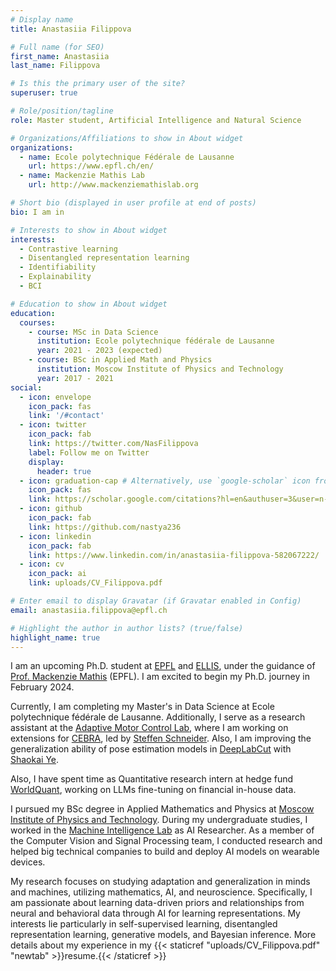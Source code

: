```yaml
---
# Display name
title: Anastasiia Filippova

# Full name (for SEO)
first_name: Anastasiia
last_name: Filippova

# Is this the primary user of the site?
superuser: true

# Role/position/tagline
role: Master student, Artificial Intelligence and Natural Science

# Organizations/Affiliations to show in About widget
organizations:
  - name: Ecole polytechnique Fédérale de Lausanne
    url: https://www.epfl.ch/en/
  - name: Mackenzie Mathis Lab
    url: http://www.mackenziemathislab.org

# Short bio (displayed in user profile at end of posts)
bio: I am in

# Interests to show in About widget
interests:
  - Contrastive learning
  - Disentangled representation learning
  - Identifiability
  - Explainability
  - BCI

# Education to show in About widget
education:
  courses:
    - course: MSc in Data Science
      institution: Ecole polytechnique fédérale de Lausanne
      year: 2021 - 2023 (expected)
    - course: BSc in Applied Math and Physics
      institution: Moscow Institute of Physics and Technology
      year: 2017 - 2021
social:
  - icon: envelope
    icon_pack: fas
    link: '/#contact'
  - icon: twitter
    icon_pack: fab
    link: https://twitter.com/NasFilippova
    label: Follow me on Twitter
    display:
      header: true
  - icon: graduation-cap # Alternatively, use `google-scholar` icon from `ai` icon pack
    icon_pack: fas
    link: https://scholar.google.com/citations?hl=en&authuser=3&user=n-20RKYAAAAJ
  - icon: github
    icon_pack: fab
    link: https://github.com/nastya236
  - icon: linkedin
    icon_pack: fab
    link: https://www.linkedin.com/in/anastasiia-filippova-582067222/
  - icon: cv 
    icon_pack: ai
    link: uploads/CV_Filippova.pdf

# Enter email to display Gravatar (if Gravatar enabled in Config)
email: anastasiia.filippova@epfl.ch

# Highlight the author in author lists? (true/false)
highlight_name: true
---
```


I am an upcoming Ph.D. student at [EPFL](https://www.epfl.ch/en/) and [ELLIS](https://ellis.eu), under the guidance of [Prof. Mackenzie Mathis](http://www.mackenziemathislab.org/mackenziemathis) (EPFL). I am excited to begin my Ph.D. journey in February 2024.

Currently, I am completing my Master's in Data Science at Ecole polytechnique fédérale de Lausanne. Additionally, I serve as a research assistant at the [Adaptive Motor Control Lab](http://www.mackenziemathislab.org), where I am working on extensions for [CEBRA](https://cebra.ai), led by [Steffen Schneider](https://stes.io). Also, I am improving the generalization ability of pose estimation models in [DeepLabCut](http://www.mackenziemathislab.org/deeplabcut) with [Shaokai Ye](https://yeshaokai.github.io).

Also, I have spent time as Quantitative research intern at hedge fund [WorldQuant](https://www.worldquant.com), working on LLMs fine-tuning on financial in-house data. 

I pursued my BSc degree in Applied Mathematics and Physics at [Moscow Institute of Physics and Technology](https://mipt.ru/english/).
During my undergraduate studies, I worked in the [Machine Intelligence Lab](http://mil-team.com) as AI Researcher.
As a member of the Computer Vision and Signal Processing team, I conducted research and helped big technical companies to build and deploy AI models on wearable devices.

My research focuses on studying adaptation and generalization in minds and machines, utilizing mathematics, AI, and neuroscience. Specifically, I am passionate about learning data-driven priors and relationships from neural and behavioral data through AI for learning representations. My interests lie particularly in self-supervised learning, disentangled representation learning, generative models, and Bayesian inference.
More details about my experience in my {{< staticref "uploads/CV_Filippova.pdf" "newtab" >}}resume.{{< /staticref >}}
